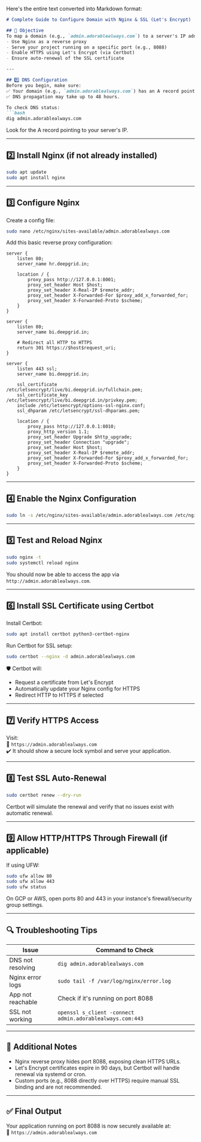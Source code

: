 Here's the entire text converted into Markdown format:

```markdown
# Complete Guide to Configure Domain with Nginx & SSL (Let's Encrypt)

## 🎯 Objective
To map a domain (e.g., `admin.adorablealways.com`) to a server's IP address and configure it to:
- Use Nginx as a reverse proxy
- Serve your project running on a specific port (e.g., 8088)
- Enable HTTPS using Let's Encrypt (via Certbot)
- Ensure auto-renewal of the SSL certificate

---

## 1️⃣ DNS Configuration
Before you begin, make sure:
✅ Your domain (e.g., `admin.adorablealways.com`) has an A record pointing to your server IP (e.g., `34.28.138.99`).
✅ DNS propagation may take up to 48 hours.

To check DNS status:
```bash
dig admin.adorablealways.com
```
Look for the A record pointing to your server's IP.

---

## 2️⃣ Install Nginx (if not already installed)
```bash
sudo apt update
sudo apt install nginx
```

---

## 3️⃣ Configure Nginx
Create a config file:
```bash
sudo nano /etc/nginx/sites-available/admin.adorablealways.com
```

Add this basic reverse proxy configuration:
```nginx
server {
    listen 80;
    server_name hr.deepgrid.in;

    location / {
        proxy_pass http://127.0.0.1:8001;
        proxy_set_header Host $host;
        proxy_set_header X-Real-IP $remote_addr;
        proxy_set_header X-Forwarded-For $proxy_add_x_forwarded_for;
        proxy_set_header X-Forwarded-Proto $scheme;
    }
}

server {
    listen 80;
    server_name bi.deepgrid.in;

    # Redirect all HTTP to HTTPS
    return 301 https://$host$request_uri;
}

server {
    listen 443 ssl;
    server_name bi.deepgrid.in;

    ssl_certificate /etc/letsencrypt/live/bi.deepgrid.in/fullchain.pem;
    ssl_certificate_key /etc/letsencrypt/live/bi.deepgrid.in/privkey.pem;
    include /etc/letsencrypt/options-ssl-nginx.conf;
    ssl_dhparam /etc/letsencrypt/ssl-dhparams.pem;

    location / {
        proxy_pass http://127.0.0.1:8010;
        proxy_http_version 1.1;
        proxy_set_header Upgrade $http_upgrade;
        proxy_set_header Connection "upgrade";
        proxy_set_header Host $host;
        proxy_set_header X-Real-IP $remote_addr;
        proxy_set_header X-Forwarded-For $proxy_add_x_forwarded_for;
        proxy_set_header X-Forwarded-Proto $scheme;
    }
}
```

---

## 4️⃣ Enable the Nginx Configuration
```bash
sudo ln -s /etc/nginx/sites-available/admin.adorablealways.com /etc/nginx/sites-enabled/
```

---

## 5️⃣ Test and Reload Nginx
```bash
sudo nginx -t
sudo systemctl reload nginx
```

You should now be able to access the app via `http://admin.adorablealways.com`.

---

## 6️⃣ Install SSL Certificate using Certbot
Install Certbot:
```bash
sudo apt install certbot python3-certbot-nginx
```

Run Certbot for SSL setup:
```bash
sudo certbot --nginx -d admin.adorablealways.com
```

🛡 Certbot will:
- Request a certificate from Let's Encrypt
- Automatically update your Nginx config for HTTPS
- Redirect HTTP to HTTPS if selected

---

## 7️⃣ Verify HTTPS Access
Visit:  
🔗 `https://admin.adorablealways.com`  
✔️ It should show a secure lock symbol and serve your application.

---

## 8️⃣ Test SSL Auto-Renewal
```bash
sudo certbot renew --dry-run
```
Certbot will simulate the renewal and verify that no issues exist with automatic renewal.

---

## 9️⃣ Allow HTTP/HTTPS Through Firewall (if applicable)
If using UFW:
```bash
sudo ufw allow 80
sudo ufw allow 443
sudo ufw status
```

On GCP or AWS, open ports 80 and 443 in your instance's firewall/security group settings.

---

## 🔍 Troubleshooting Tips

| Issue | Command to Check |
|-------|------------------|
| DNS not resolving | `dig admin.adorablealways.com` |
| Nginx error logs | `sudo tail -f /var/log/nginx/error.log` |
| App not reachable | Check if it's running on port 8088 |
| SSL not working | `openssl s_client -connect admin.adorablealways.com:443` |

---

## 🧠 Additional Notes
- Nginx reverse proxy hides port 8088, exposing clean HTTPS URLs.
- Let's Encrypt certificates expire in 90 days, but Certbot will handle renewal via systemd or cron.
- Custom ports (e.g., 8088 directly over HTTPS) require manual SSL binding and are not recommended.

---

## ✅ Final Output
Your application running on port 8088 is now securely available at:  
🔐 `https://admin.adorablealways.com`
```